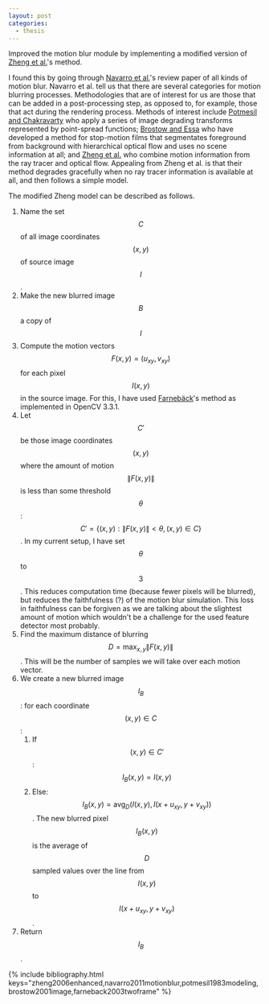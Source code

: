 ```yaml
---
layout: post
categories:
  - thesis
---
```


Improved the motion blur module by implementing a modified version of [Zheng et al.](#zheng2006enhanced)'s method.

I found this by going through [Navarro et al.](#navarro2011motionblur)'s review paper of all kinds of motion blur.  Navarro et al. tell us that there are several categories for motion blurring processes.  Methodologies that are of interest for us are those that can be added in a post-processing step, as opposed to, for example, those that act during the rendering process.  Methods of interest include [Potmesil and Chakravarty](#potmesil1983modeling) who apply a series of image degrading transforms represented by point-spread functions; [Brostow and Essa](#brostow2001image) who have developed a method for stop-motion films that segmentates foreground from background with hierarchical optical flow and uses no scene information at all; and [Zheng et al.](#zheng2006enhanced) who combine motion information from the ray tracer and optical flow.  Appealing from Zheng et al. is that their method degrades gracefully when no ray tracer information is available at all, and then follows a simple model.

The modified Zheng model can be described as follows.

1. Name the set $$C$$ of all image coordinates $$(x,y)$$ of source image $$I$$.
2. Make the new blurred image $$B$$ a copy of $$I$$
3. Compute the motion vectors $$F(x,y) = (u_{xy}, v_{xy})$$ for each pixel $$I(x,y)$$ in the source image.  For this, I have used [Farnebäck](#farneback2003twoframe)'s method as implemented in OpenCV 3.3.1.
4. Let $$C'$$ be those image coordinates $$(x,y)$$ where the amount of motion $$\|F(x,y)\|$$ is less than some threshold $$\theta$$: $$C' = \{(x,y) : \|F(x,y)\| < \theta, (x,y) \in C\}$$.  In my current setup, I have set $$\theta$$ to $$3$$.  This reduces computation time (because fewer pixels will be blurred), but reduces the faithfulness (?) of the motion blur simulation.  This loss in faithfulness can be forgiven as we are talking about the slightest amount of motion which wouldn't be a challenge for the used feature detector most probably.
5. Find the maximum distance of blurring $$D = \max_{x,y} \|F(x,y)\|$$.  This will be the number of samples we will take over each motion vector.
6. We create a new blurred image $$I_B$$: for each coordinate $$(x,y) \in C$$:
    1. If $$(x,y) \in C'$$: $$I_B(x,y) = I(x,y)$$
    2. Else: $$I_B(x,y) = \mbox{avg}_D(I(x,y), I(x+u_{xy}, y+v_{xy}))$$.  The new blurred pixel $$I_B(x,y)$$ is the average of $$D$$ sampled values over the line from $$I(x,y)$$ to $$I(x+u_{xy}, y+v_{xy})$$.
7. Return $$I_B$$.

{% include bibliography.html keys="zheng2006enhanced,navarro2011motionblur,potmesil1983modeling,brostow2001image,farneback2003twoframe" %}
